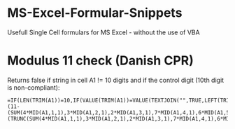 # MS-Excel-Formular-Snippets
Usefull Single Cell formulars for MS Excel - without the use of VBA

# Modulus 11 check (Danish CPR)
Returns false if string in cell A1 != 10 digits and if the control digit (10th digit is non-compliant): 
```
=IF(LEN(TRIM(A1))=10,IF(VALUE(TRIM(A1))=VALUE(TEXTJOIN("",TRUE,LEFT(TRIM(A1),9),(11-(SUM(4*MID(A1,1,1),3*MID(A1,2,1),2*MID(A1,3,1),7*MID(A1,4,1),6*MID(A1,5,1),5*MID(A1,6,1),4*MID(A1,7,1),3*MID(A1,8,1),2*MID(A1,9,1))-(TRUNC(SUM(4*MID(A1,1,1),3*MID(A1,2,1),2*MID(A1,3,1),7*MID(A1,4,1),6*MID(A1,5,1),5*MID(A1,6,1),4*MID(A1,7,1),3*MID(A1,8,1),2*MID(A1,9,1))/11)*11))))),TRUE,FALSE),FALSE)
```
